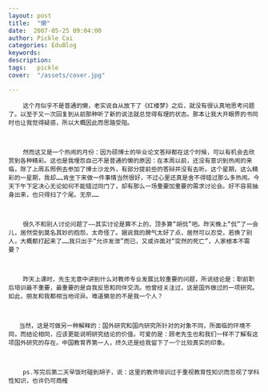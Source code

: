 ```yaml
---
layout: post  
title:  "懒"
date:  2007-05-25 09:04:00
author: Pickle Cai  
categories: EduBlog  
keywords: 
description:   
tags:	pickle   
cover:  "/assets/cover.jpg"  

---
```


        这个月似乎不是普通的懒，老实说自从放下了《红楼梦》之后，就没有很认真地思考问题了。以至于又一次回复到从前那种听了新的说法就总觉得有理的状态。那本让我大开眼界的书同时也让我觉得疑惑，所以大概因此而思路受阻。



        然而这又是一个热闹的月份：因为硕博士的毕业论文答辩都在这个时候，可以有机会去欣赏到各种精彩。这也是我埋怨自己不是普通的懒的原因：在本周以前，还没有意识到热闹的来临，除了上周五照例去参加了博士沙龙外，有部分提前些的答辩并没有去听。这个星期，这么精彩的一星期，我却……肯坐下来做一件事情当然很好，不过心里还真是舍不得错过那么多热闹。今天下午下定决心无论如何不能错过同门了，却有那么一场重要加重要的需求讨论会。好不容易抽身出来，也只得扫了个尾。无奈……



        很久不和别人讨论问题了——其实讨论是算不上的，顶多算“胡侃”吧。昨天晚上“侃”了一会儿，居然受到莫名其妙的抱怨，太奇怪了。据说我的脾气太好了点，居然可以忍受，若换了别人，大概都打起来了……我只出于“允许发泄”而已，又或许面对“突然的死亡”，人家根本不需要？



        昨天上课时，先生无意中讲到什么对教师专业发展比较重要的问题，所说结论是：职前职后培训最不重要，最重要的是自我反思和同伴交流。他曾经关注过，这是国外做过的一项研究。如此，朋友和我都相当地诧异。难道懒怠的不是我一个人？



       当然，这是可做另一种解释的：国外研究和国内研究所针对的对象不同，所面临的环境不同，而结论相同，应该更能说明研究结论的价值。可爱的是：顾老先生也和我们一样不了解有这项国外研究的存在。中国教育界第一人，终久还是给我留下了一个比较真实的印象。



        ps.写完后第二天早饭时碰到胡子，说：这里的教师培训过于重视教育性知识而忽视了学科性知识，也许仍可商榷



		    
